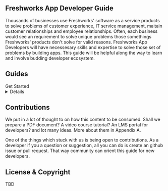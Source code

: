 ## Freshworks App Developer Guide

Thousands of businesses use Freshworks' software as a service products to solve problems of customer experience, IT service management, maitain customer relationships and employee relationships. Often, each business would see an requirement to solve unique problems those somethings Freshworks' products don't solve for valid reasons. Freshworks App Developers will have necessesary skills and expertise to solve those set of problems by building apps. This guide will be helpful along the way to learn and involve budding developer ecosystem.

## Guides

<summary>Get Started
<details>
This guide covers, What is Freshworks Developer Platform and Web Apps those run on the platform. By the end of reading this guide, developer would have built a thought process and apply own approach when solving a use case.
</details>
</summary>

## Contributions
We put in a lot of thought to on how this content to be consumed. Shall we prepare a PDF document? A video course tutorial? An LMS portal for developers? and lot many ideas. More about them in Appendix A.

One of the things which stuck with us is being open to contributions. As a developer if you a question or suggestion, all you can do is create an github issue or pull request. That way community can orient this guide for new developers.

## License & Copyright
TBD
